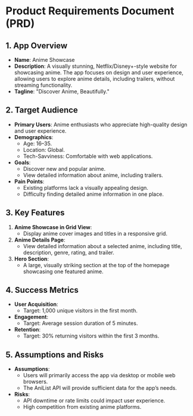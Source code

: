 # Product Requirements Document (PRD)

## 1. App Overview

- **Name**: Anime Showcase
- **Description**: A visually stunning, Netflix/Disney+-style website for showcasing anime. The app focuses on design and user experience, allowing users to explore anime details, including trailers, without streaming functionality.
- **Tagline**: "Discover Anime, Beautifully."

## 2. Target Audience

- **Primary Users**: Anime enthusiasts who appreciate high-quality design and user experience.
- **Demographics**:
  - Age: 16–35.
  - Location: Global.
  - Tech-Savviness: Comfortable with web applications.
- **Goals**:
  - Discover new and popular anime.
  - View detailed information about anime, including trailers.
- **Pain Points**:
  - Existing platforms lack a visually appealing design.
  - Difficulty finding detailed anime information in one place.

## 3. Key Features

1. **Anime Showcase in Grid View**:
   - Display anime cover images and titles in a responsive grid.
2. **Anime Details Page**:
   - View detailed information about a selected anime, including title, description, genre, rating, and trailer.
3. **Hero Section**:
   - A large, visually striking section at the top of the homepage showcasing one featured anime.

## 4. Success Metrics

- **User Acquisition**:
  - Target: 1,000 unique visitors in the first month.
- **Engagement**:
  - Target: Average session duration of 5 minutes.
- **Retention**:
  - Target: 30% returning visitors within the first 3 months.

## 5. Assumptions and Risks

- **Assumptions**:
  - Users will primarily access the app via desktop or mobile web browsers.
  - The AniList API will provide sufficient data for the app’s needs.
- **Risks**:
  - API downtime or rate limits could impact user experience.
  - High competition from existing anime platforms.
